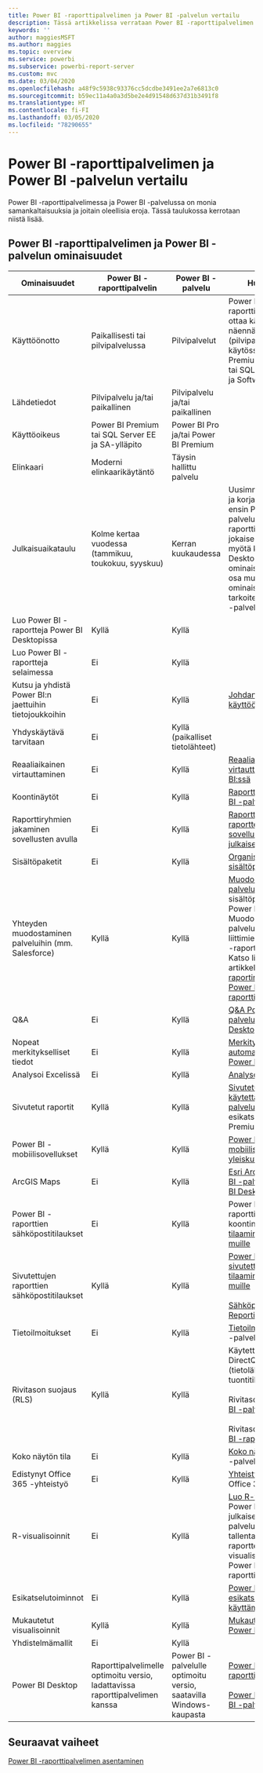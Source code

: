 ```yaml
---
title: Power BI -raporttipalvelimen ja Power BI -palvelun vertailu
description: Tässä artikkelissa verrataan Power BI -raporttipalvelimen ja Power BI -palvelun ominaisuuksia.
keywords: ''
author: maggiesMSFT
ms.author: maggies
ms.topic: overview
ms.service: powerbi
ms.subservice: powerbi-report-server
ms.custom: mvc
ms.date: 03/04/2020
ms.openlocfilehash: a48f9c5938c93376cc5dcdbe3491ee2a7e6813c0
ms.sourcegitcommit: b59ec11a4a0a3d5be2e4d91548d637d31b3491f8
ms.translationtype: HT
ms.contentlocale: fi-FI
ms.lasthandoff: 03/05/2020
ms.locfileid: "78290655"
---
```

# <a name="comparing-power-bi-report-server-and-the-power-bi-service"></a>Power BI -raporttipalvelimen ja Power BI -palvelun vertailu

Power BI -raporttipalvelimessa ja Power BI -palvelussa on monia samankaltaisuuksia ja joitain oleellisia eroja. Tässä taulukossa kerrotaan niistä lisää.

## <a name="features-of-power-bi-report-server-and-the-power-bi-service"></a>Power BI -raporttipalvelimen ja Power BI -palvelun ominaisuudet

| Ominaisuudet | Power BI -raporttipalvelin | Power BI -palvelu | Huomautukset |
|---------|---------|---------|---------|
| Käyttöönotto | Paikallisesti tai pilvipalvelussa | Pilvipalvelut | Power BI -raporttipalvelin voidaan ottaa käyttöön Azure-näennäiskoneissa (pilvipalvelussa), mikäli käytössä on Power BI Premium -käyttöoikeus tai SQL Server Enterprise ja Software Assurance|
| Lähdetiedot | Pilvipalvelu ja/tai paikallinen | Pilvipalvelu ja/tai paikallinen |  |
| Käyttöoikeus | Power BI Premium tai SQL Server EE ja SA-ylläpito | Power BI Pro ja/tai Power BI Premium | |  
| Elinkaari | Moderni elinkaarikäytäntö | Täysin hallittu palvelu |  |
| Julkaisuaikataulu | Kolme kertaa vuodessa (tammikuu, toukokuu, syyskuu) | Kerran kuukaudessa | Uusimmat ominaisuudet ja korjaukset julkaistaan ensin Power BI -palvelussa. Power BI -raporttipalvelimeen tulee jokaisen julkaisuversion myötä koonti Power BI Desktopin julkaisuversion ominaisuuksista; suurin osa muista ominaisuuksista on tarkoitettu vain Power BI -palveluun. |
| Luo Power BI -raportteja Power BI Desktopissa | Kyllä | Kyllä |  |
| Luo Power BI -raportteja selaimessa | Ei | Kyllä |  |
| Kutsu ja yhdistä Power BI:n jaettuihin tietojoukkoihin | Ei | Kyllä | [Johdanto tietojoukkojen käyttöön eri työtiloissa ](../service-datasets-across-workspaces.md) |
| Yhdyskäytävä tarvitaan | Ei | Kyllä (paikalliset tietolähteet) |  |
| Reaaliaikainen virtauttaminen | Ei | Kyllä | [Reaaliaikainen virtauttaminen Power BI:ssä](../service-real-time-streaming.md) |
| Koontinäytöt | Ei | Kyllä | [Raporttinäkymät Power BI -palvelussa](../consumer/end-user-dashboards.md) |
| Raporttiryhmien jakaminen sovellusten avulla | Ei | Kyllä | [Raporttinäkymiä ja raportteja sisältävien sovellusten luominen ja julkaiseminen](../service-create-distribute-apps.md) |
| Sisältöpaketit | Ei | Kyllä | [Organisaation sisältöpaketit: Johdanto](../service-organizational-content-pack-introduction.md) |
| Yhteyden muodostaminen palveluihin (mm. Salesforce) | Kyllä | Kyllä | [Muodosta yhteys palveluihin, joita käytät](../service-connect-to-services.md) sisältöpakettien avulla Power BI -palvelussa. Muodosta yhteys palveluihin sertifioitujen liittimien avulla Power BI -raporttipalvelimessa. Katso lisätietoja artikkelista [Power BI -raportin tietolähteet Power BI -raporttipalvelimessa](data-sources.md). |
| Q&A | Ei | Kyllä | [Q&A Power BI -palvelussa ja Power BI Desktopissa](../power-bi-tutorial-q-and-a.md) 
| Nopeat merkitykselliset tiedot | Ei | Kyllä | [Merkityksellisten tietojen automaattinen luominen Power BI:llä](../consumer/end-user-insights.md) |
| Analysoi Excelissä | Ei | Kyllä | [Analysoi Excelissä](../service-analyze-in-excel.md) 
| Sivutetut raportit | Kyllä | Kyllä | [Sivutetut raportit ovat käytettävissä Power BI -palvelussa](../paginated-reports-report-builder-power-bi.md) esikatselutilassa Premium-kapasiteetissa |
| Power BI -mobiilisovellukset | Kyllä | Kyllä | [Power BI -mobiilisovellusten yleiskuva](../consumer/mobile/mobile-apps-for-mobile-devices.md) |
| ArcGIS Maps | Ei | Kyllä | [Esri ArcGIS Maps Power BI -palvelussa ja Power BI Desktopissa](../visuals/power-bi-visualization-arcgis.md) |
| Power BI -raporttien sähköpostitilaukset | Ei | Kyllä | Power BI -palvelun raporttien tai koontinäyttöjen [tilaaminen itsellesi ja muille](../service-report-subscribe.md) |
| Sivutettujen raporttien sähköpostitilaukset | Kyllä | Kyllä | [Power BI -palvelun sivutettujen raporttien tilaaminen itsellesi ja muille](../consumer/paginated-reports-subscriptions.md)<br><br>[Sähköpostitoimitus Reporting Servicesissä](https://docs.microsoft.com/sql/reporting-services/working-with-subscriptions-web-portal)  |
| Tietoilmoitukset | Ei | Kyllä | [Tietoilmoitukset](../service-set-data-alerts.md) Power BI -palvelussa
| Rivitason suojaus (RLS) | Kyllä | Kyllä | Käytettävissä sekä DirectQuery- (tietolähde) että tuontitilassa <br><br>Rivitason suojaus [Power BI -palvelussa](../service-admin-rls.md) <br><br>Rivitason suojaus [Power BI -raporttipalvelimessa](row-level-security-report-server.md) |
| Koko näytön tila | Ei | Kyllä | [Koko näytön tila](../consumer/end-user-focus.md) Power BI -palvelussa |
| Edistynyt Office 365 -yhteistyö | Ei | Kyllä | [Yhteistyö työtilassa](../service-collaborate-power-bi-workspace.md) Office 365:n kautta |
| R-visualisoinnit | Ei | Kyllä | [Luo R-visualisoinnit](../desktop-r-visuals.md) Power BI Desktopissa ja julkaise ne Power BI -palvelussa. Et voi tallentaa Power BI -raportteja R-visualisointien kanssa Power BI -raporttipalvelimeen.  |
| Esikatselutoiminnot | Ei | Kyllä | [Power BI:n esikatseluominaisuuksien käyttäminen](../consumer/end-user-preview-features.md) |
| Mukautetut visualisoinnit | Kyllä | Kyllä | [Mukautetut visualisoinnit Power BI:ssä](../developer/power-bi-custom-visuals.md) |
| Yhdistelmämallit | Ei | Kyllä |
| Power BI Desktop | Raporttipalvelimelle optimoitu versio, ladattavissa raporttipalvelimen kanssa | Power BI -palvelulle optimoitu versio, saatavilla Windows-kaupasta | [Power BI Desktop raporttipalvelimelle](https://powerbi.microsoft.com/report-server/) <br><br> [Power BI Desktop Power BI -palvelulle](https://aka.ms/pbidesktopstore) |

## <a name="next-steps"></a>Seuraavat vaiheet

[Power BI -raporttipalvelimen asentaminen](install-report-server.md)
